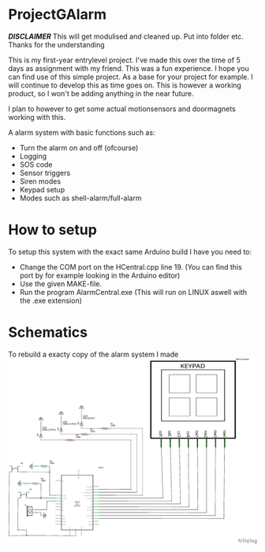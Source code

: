 # ProjectGAlarm

***DISCLAIMER***
This will get modulised and cleaned up. Put into folder etc. Thanks for the understanding

This is my first-year entrylevel project.
I've made this over the time of 5 days as assignment with my friend.
This was a fun experience. I hope you can find use of this simple project. As a base for your project for example. I will continue to develop this as time goes on.
This is however a working product, so I won't be adding anything in the near future.

I plan to however to get some actual motionsensors and doormagnets working with this.


A alarm system with basic functions such as:           
* Turn the alarm on and off (ofcourse)
* Logging
* SOS code
* Sensor triggers
* Siren modes
* Keypad setup
* Modes such as shell-alarm/full-alarm

# How to setup #

To setup this system with the exact same Arduino build I have you need to:
* Change the COM port on the HCentral.cpp line 19.
 (You can find this port by for example looking in the Arduino editor)
* Use the given MAKE-file.
* Run the program AlarmCentral.exe (This will run on LINUX aswell with the .exe extension)


# Schematics #
To rebuild a exacty copy of the alarm system I made
![alt text](https://raw.githubusercontent.com/C-HGP/ProjectGAlarm/master/ProjectGAlarm-master/GAlarmCode/HC/Schematic.png)
